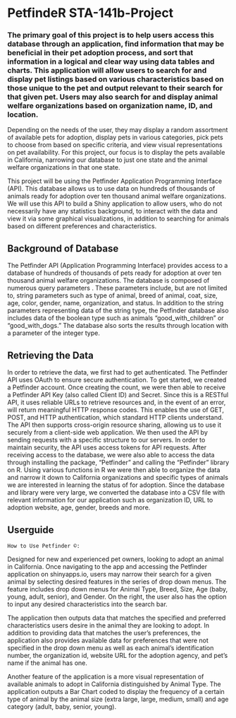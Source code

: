 # PetfindeR STA-141b-Project

### The primary goal of this project is to help users access this database through an application, find information that may be beneficial in their pet adoption process, and sort that information in a logical and clear way using data tables and charts. This application will allow users to search for and display pet listings based on various characteristics based on those unique to the pet and output relevant to their search for that given pet. Users may also search for and display animal welfare organizations based on organization name, ID, and location.
Depending on the needs of the user, they may display a random assortment of available pets for adoption, display pets in various categories, pick pets to choose from based on specific criteria, and view visual representations on pet availability. For this project, our focus is to display the pets available in California, narrowing our database to just one state and the animal welfare organizations in that one state. 

This project will be using the Petfinder Application Programming Interface (API). This database allows us to use data on hundreds of thousands of animals ready for adoption over ten thousand animal welfare organizations. We will use this API to build a Shiny application to allow users, who do not necessarily have any statistics background, to interact with the data and view it via some graphical visualizations, in addition to searching for animals based on different preferences and characteristics. 

## Background of Database
The Petfinder API (Application Programming Interface) provides access to a database of hundreds of thousands of pets ready for adoption at over ten thousand animal welfare organizations. The database is composed of numerous query parameters . These parameters include, but are not limited to, string parameters such as type of animal, breed of animal, coat, size, age, color, gender, name, organization, and status. In addition to the string parameters representing data of the string type, the Petfinder database also includes data of the boolean type such as animals “good_with_children” or “good_with_dogs.” The database also sorts the results through location with a parameter of the  integer type.

## Retrieving the Data
In order to retrieve the data, we first had to get authenticated. The Petfinder API uses OAuth to ensure secure authentication.
To get started, we created a Petfinder account. Once creating the count, we were then able to receive a Petfinder API Key (also called Client ID) and Secret.
Since this is a RESTful API, it uses reliable URLs to retrieve resources and, in the event of an error, will return meaningful HTTP response codes. This enables the use of GET, POST, and HTTP authentication, which standard HTTP clients understand. The API then supports cross-origin resource sharing, allowing us to use it securely from a client-side web application. We then used the API by sending requests with a specific structure to our servers. In order to maintain security, the API uses access tokens for API requests. 
After receiving access to the database, we were also able to access the data through installing the package, “Petfinder” and calling the “Petfinder” library on R. Using various functions in R we were then able to organize the data and narrow it down to California organizations and specific types of animals we are interested in learning the status of for adoption. Since the database and library were very large, we converted the database into a CSV file with relevant information for our application such as organization ID, URL to adoption website, age, gender, breeds and more. 

## Userguide 
	How to Use Petfinder ©:
Designed for new and experienced pet owners, looking to adopt an animal in California. 
Once navigating to the app and accessing the Petfinder application on shinyapps.io, users may narrow their search for a given animal by selecting desired features in the series of drop down menus. The feature includes drop down menus for Animal Type, Breed, Size, Age (baby, young, adult, senior), and Gender. On the right, the user also has the option to input any desired characteristics into the search bar. 

The application then outputs data that matches the specified and preferred characteristics users desire in the animal they are looking to adopt. In addition to providing data that matches the user’s preferences, the application also provides available data for preferences that were not specified in the drop down menu as well as each animal’s identification number, the organization id, website URL for the adoption agency, and pet’s name if the animal has one. 

Another feature of the application is a more visual representation of available animals to adopt in California distinguished by Animal Type. The application outputs a Bar Chart coded to display the frequency of a certain type of animal by the animal size (extra large, large, medium, small) and age category (adult, baby, senior, young). 


